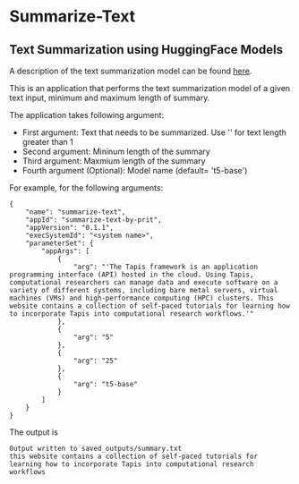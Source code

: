 # Summarize-Text
## Text Summarization using HuggingFace Models
A description of the text summarization model can be found [here](https://huggingface.co/docs/transformers/tasks/summarization).

This is an application that performs the text summarization model of a given text input, minimum and maximum length of summary.

The application takes following argument:
* First argument: Text that needs to be summarized. Use '' for text length greater than 1
* Second argument: Mininum length of the summary
* Third argument: Maxmium length of the summary
* Fourth argument (Optional): Model name (default= 't5-base')

For example, for the following arguments:
```
{
    "name": "summarize-text",
    "appId": "summarize-text-by-prit",
    "appVersion": "0.1.1",
    "execSystemId": "<system name>",
    "parameterSet": {
        "appArgs": [
            {
                "arg": "'The Tapis framework is an application programming interface (API) hosted in the cloud. Using Tapis, computational researchers can manage data and execute software on a variety of different systems, including bare metal servers, virtual machines (VMs) and high-performance computing (HPC) clusters. This website contains a collection of self-paced tutorials for learning how to incorporate Tapis into computational research workflows.'"
            },
            {
                "arg": "5"
            },
            {
                "arg": "25"
            },
            {
                "arg": "t5-base"
            }
        ]
    }
}
```

The output is
```
Output written to saved_outputs/summary.txt
this website contains a collection of self-paced tutorials for learning how to incorporate Tapis into computational research workflows
```
